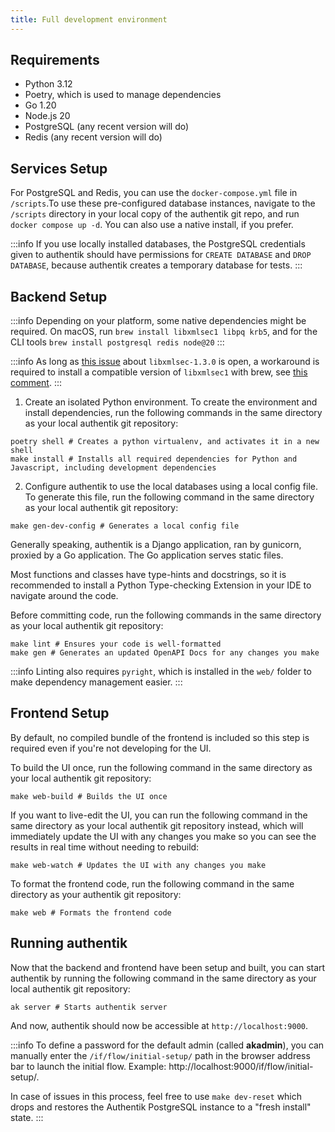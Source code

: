 ```yaml
---
title: Full development environment
---
```


## Requirements

-   Python 3.12
-   Poetry, which is used to manage dependencies
-   Go 1.20
-   Node.js 20
-   PostgreSQL (any recent version will do)
-   Redis (any recent version will do)

## Services Setup

For PostgreSQL and Redis, you can use the `docker-compose.yml` file in `/scripts`.To use these pre-configured database instances, navigate to the `/scripts` directory in your local copy of the authentik git repo, and run `docker compose up -d`.
You can also use a native install, if you prefer.

:::info
If you use locally installed databases, the PostgreSQL credentials given to authentik should have permissions for `CREATE DATABASE` and `DROP DATABASE`, because authentik creates a temporary database for tests.
:::

## Backend Setup

:::info
Depending on your platform, some native dependencies might be required. On macOS, run `brew install libxmlsec1 libpq krb5`, and for the CLI tools `brew install postgresql redis node@20`
:::

:::info
As long as [this issue](https://github.com/xmlsec/python-xmlsec/issues/252) about `libxmlsec-1.3.0` is open, a workaround is required to install a compatible version of `libxmlsec1` with brew, see [this comment](https://github.com/xmlsec/python-xmlsec/issues/254#issuecomment-1612005910).
:::

1. Create an isolated Python environment. To create the environment and install dependencies, run the following commands in the same directory as your local authentik git repository:

```shell
poetry shell # Creates a python virtualenv, and activates it in a new shell
make install # Installs all required dependencies for Python and Javascript, including development dependencies
```

2. Configure authentik to use the local databases using a local config file. To generate this file, run the following command in the same directory as your local authentik git repository:

```shell
make gen-dev-config # Generates a local config file
```

Generally speaking, authentik is a Django application, ran by gunicorn, proxied by a Go application. The Go application serves static files.

Most functions and classes have type-hints and docstrings, so it is recommended to install a Python Type-checking Extension in your IDE to navigate around the code.

Before committing code, run the following commands in the same directory as your local authentik git repository:

```shell
make lint # Ensures your code is well-formatted
make gen # Generates an updated OpenAPI Docs for any changes you make
```

:::info
Linting also requires `pyright`, which is installed in the `web/` folder to make dependency management easier.
:::

## Frontend Setup

By default, no compiled bundle of the frontend is included so this step is required even if you're not developing for the UI.

To build the UI once, run the following command in the same directory as your local authentik git repository:

```shell
make web-build # Builds the UI once
```

If you want to live-edit the UI, you can run the following command in the same directory as your local authentik git repository instead, which will immediately update the UI with any changes you make so you can see the results in real time without needing to rebuild:

```shell
make web-watch # Updates the UI with any changes you make
```

To format the frontend code, run the following command in the same directory as your authentik git repository:

```shell
make web # Formats the frontend code
```

## Running authentik

Now that the backend and frontend have been setup and built, you can start authentik by running the following command in the same directory as your local authentik git repository:

```shell
ak server # Starts authentik server
```

And now, authentik should now be accessible at `http://localhost:9000`.

:::info
To define a password for the default admin (called **akadmin**), you can manually enter the `/if/flow/initial-setup/` path in the browser address bar to launch the initial flow. Example: http://localhost:9000/if/flow/initial-setup/.

In case of issues in this process, feel free to use `make dev-reset` which drops and restores the Authentik PostgreSQL instance to a "fresh install" state.
:::
